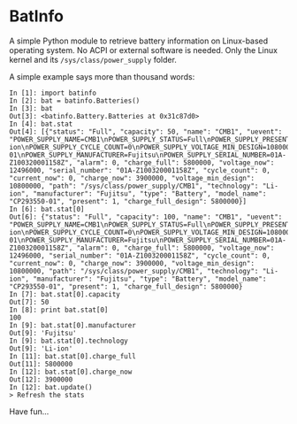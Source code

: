 BatInfo
=======

A simple Python module to retrieve battery information on Linux-based operating system.
No ACPI or external software is needed.
Only the Linux kernel and its `/sys/class/power_supply` folder.

A simple example says more than thousand words:

    In [1]: import batinfo
    In [2]: bat = batinfo.Batteries()
    In [3]: bat
    Out[3]: <batinfo.Battery.Batteries at 0x31c87d0>
    In [4]: bat.stat
    Out[4]: [{"status": "Full", "capacity": 50, "name": "CMB1", "uevent": "POWER_SUPPLY_NAME=CMB1\nPOWER_SUPPLY_STATUS=Full\nPOWER_SUPPLY_PRESENT=1\nPOWER_SUPPLY_TECHNOLOGY=Li-ion\nPOWER_SUPPLY_CYCLE_COUNT=0\nPOWER_SUPPLY_VOLTAGE_MIN_DESIGN=10800000\nPOWER_SUPPLY_VOLTAGE_NOW=12496000\nPOWER_SUPPLY_CURRENT_NOW=0\nPOWER_SUPPLY_CHARGE_FULL_DESIGN=5800000\nPOWER_SUPPLY_CHARGE_FULL=5800000\nPOWER_SUPPLY_CHARGE_NOW=3900000\nPOWER_SUPPLY_CAPACITY=100\nPOWER_SUPPLY_MODEL_NAME=CP293550-01\nPOWER_SUPPLY_MANUFACTURER=Fujitsu\nPOWER_SUPPLY_SERIAL_NUMBER=01A-Z100320001158Z", "alarm": 0, "charge_full": 5800000, "voltage_now": 12496000, "serial_number": "01A-Z100320001158Z", "cycle_count": 0, "current_now": 0, "charge_now": 3900000, "voltage_min_design": 10800000, "path": "/sys/class/power_supply/CMB1", "technology": "Li-ion", "manufacturer": "Fujitsu", "type": "Battery", "model_name": "CP293550-01", "present": 1, "charge_full_design": 5800000}]
    In [6]: bat.stat[0]
    Out[6]: {"status": "Full", "capacity": 100, "name": "CMB1", "uevent": "POWER_SUPPLY_NAME=CMB1\nPOWER_SUPPLY_STATUS=Full\nPOWER_SUPPLY_PRESENT=1\nPOWER_SUPPLY_TECHNOLOGY=Li-ion\nPOWER_SUPPLY_CYCLE_COUNT=0\nPOWER_SUPPLY_VOLTAGE_MIN_DESIGN=10800000\nPOWER_SUPPLY_VOLTAGE_NOW=12496000\nPOWER_SUPPLY_CURRENT_NOW=0\nPOWER_SUPPLY_CHARGE_FULL_DESIGN=5800000\nPOWER_SUPPLY_CHARGE_FULL=5800000\nPOWER_SUPPLY_CHARGE_NOW=3900000\nPOWER_SUPPLY_CAPACITY=100\nPOWER_SUPPLY_MODEL_NAME=CP293550-01\nPOWER_SUPPLY_MANUFACTURER=Fujitsu\nPOWER_SUPPLY_SERIAL_NUMBER=01A-Z100320001158Z", "alarm": 0, "charge_full": 5800000, "voltage_now": 12496000, "serial_number": "01A-Z100320001158Z", "cycle_count": 0, "current_now": 0, "charge_now": 3900000, "voltage_min_design": 10800000, "path": "/sys/class/power_supply/CMB1", "technology": "Li-ion", "manufacturer": "Fujitsu", "type": "Battery", "model_name": "CP293550-01", "present": 1, "charge_full_design": 5800000}
    In [7]: bat.stat[0].capacity
    Out[7]: 50
    In [8]: print bat.stat[0]
    100
    In [9]: bat.stat[0].manufacturer
    Out[9]: 'Fujitsu'
    In [9]: bat.stat[0].technology
    Out[9]: 'Li-ion'
    In [11]: bat.stat[0].charge_full
    Out[11]: 5800000
    In [12]: bat.stat[0].charge_now
    Out[12]: 3900000
    In [12]: bat.update()
    > Refresh the stats

Have fun...
